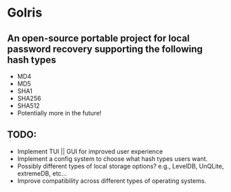 # GoIris 
## An open-source portable project for local password recovery supporting the following hash types 
* MD4
* MD5
* SHA1
* SHA256
* SHA512
* Potentially more in the future!

## TODO:
* Implement TUI || GUI for improved user experience
* Implement a config system to choose what hash types users want.
* Possibly different types of local storage options? e.g., LevelDB, UnQLite, extremeDB, etc...
* Improve compatibility across different types of operating systems. 
